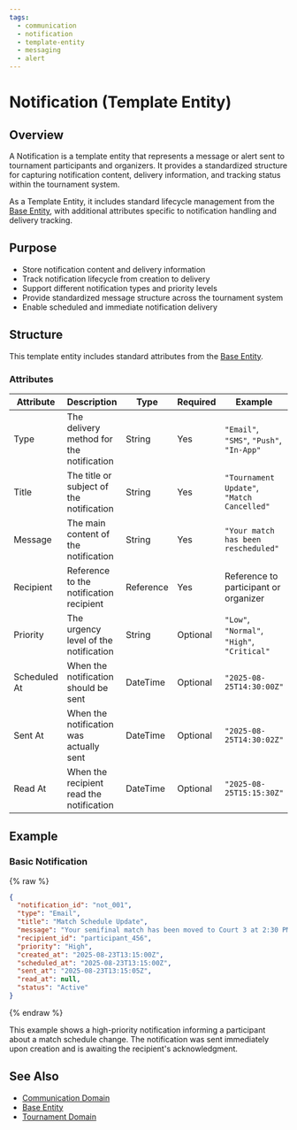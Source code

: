 ```yaml
---
tags:
  - communication
  - notification
  - template-entity
  - messaging
  - alert
---
```


# Notification (Template Entity)

## Overview

A Notification is a template entity that represents a message or alert sent to tournament participants and organizers. It provides a standardized structure for capturing notification content, delivery information, and tracking status within the tournament system.

As a Template Entity, it includes standard lifecycle management from the [Base Entity](../foundation/base_entity.md), with additional attributes specific to notification handling and delivery tracking.

## Purpose

- Store notification content and delivery information
- Track notification lifecycle from creation to delivery
- Support different notification types and priority levels
- Provide standardized message structure across the tournament system
- Enable scheduled and immediate notification delivery

## Structure

This template entity includes standard attributes from the [Base Entity](../foundation/base_entity.md).

### Attributes

| Attribute        | Description                                               | Type      | Required | Example                                      |
| ---------------- | --------------------------------------------------------- | --------- | -------- | -------------------------------------------- |
| Type             | The delivery method for the notification                  | String    | Yes      | `"Email"`, `"SMS"`, `"Push"`, `"In-App"`     |
| Title            | The title or subject of the notification                  | String    | Yes      | `"Tournament Update"`, `"Match Cancelled"`   |
| Message          | The main content of the notification                      | String    | Yes      | `"Your match has been rescheduled"`         |
| Recipient        | Reference to the notification recipient                   | Reference | Yes      | Reference to participant or organizer       |
| Priority         | The urgency level of the notification                     | String    | Optional | `"Low"`, `"Normal"`, `"High"`, `"Critical"`  |
| Scheduled At     | When the notification should be sent                      | DateTime  | Optional | `"2025-08-25T14:30:00Z"`                     |
| Sent At          | When the notification was actually sent                   | DateTime  | Optional | `"2025-08-25T14:30:02Z"`                     |
| Read At          | When the recipient read the notification                  | DateTime  | Optional | `"2025-08-25T15:15:30Z"`                     |

## Example

### Basic Notification

{% raw %}
```json
{
  "notification_id": "not_001",
  "type": "Email",
  "title": "Match Schedule Update",
  "message": "Your semifinal match has been moved to Court 3 at 2:30 PM today.",
  "recipient_id": "participant_456",
  "priority": "High",
  "created_at": "2025-08-23T13:15:00Z",
  "scheduled_at": "2025-08-23T13:15:00Z",
  "sent_at": "2025-08-23T13:15:05Z",
  "read_at": null,
  "status": "Active"
}
```
{% endraw %}

This example shows a high-priority notification informing a participant about a match schedule change. The notification was sent immediately upon creation and is awaiting the recipient's acknowledgment.

## See Also

- [Communication Domain](README.md)
- [Base Entity](../foundation/base_entity.md)
- [Tournament Domain](../tournament/README.md)
